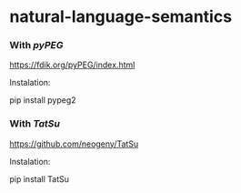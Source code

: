 # natural-language-semantics

### With _pyPEG_

https://fdik.org/pyPEG/index.html

Instalation:

pip install pypeg2

### With _TatSu_

https://github.com/neogeny/TatSu

Instalation:

pip install TatSu